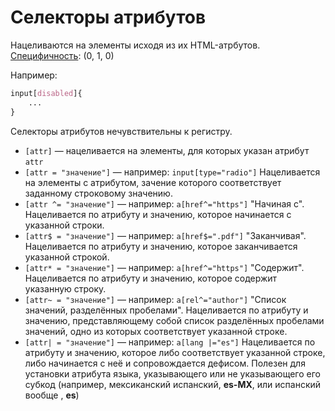 # Селекторы атрибутов
Нацеливаются на элементы исходя из их HTML-атрбутов.
[Специфичность](Специфичность.md): (0, 1, 0)

Например: 
```css
input[disabled]{
	...
}
```

Селекторы атрибутов нечувствительны к регистру.

- ```[attr]``` — нацеливается на элементы, для которых указан атрибут ```attr```
- ```[attr = "значение"]``` — например: ```input[type="radio"]```
	Нацеливается на элементы с атрибутом, зачение которого соответствует заданному строковому значению. 
- ```[attr ^= "значение"]``` — например: ```a[href^="https"]```
	"Начиная с". Нацеливается по атрибуту и значению, которое начинается с указанной строки. 
- ```[attr$ = "значение"]``` — например: ```a[href$=".pdf"]```
	"Заканчивая".  Нацеливается по атрибуту и значению, которое заканчивается указанной строкой. 
- ```[attr* = "значение"]``` — например: ```a[href^="https"]```
	 "Содержит". Нацеливается по атрибуту и значению, которое содержит указанную строку. 
- ```[attr~ = "значение"]``` — например: ```a[rel^="author"]```
	"Список значений, разделённых пробелами". Нацеливается по атрибуту и значению, представляющему собой список разделённых пробелами значений, одно из которых соответствует указанной строке.
- ```[attr| = "значение"]``` — например: ```a[lang |="es"]```
	Нацеливается по атрибуту и значению, которое либо соответствует указанной строке, либо начинается с неё и сопровождается дефисом. Полезен для установки атрибута языка, указывающего или не указывающего его субкод (например, мексиканский испанский, **es-MX**, или испанский вообще , **es**)